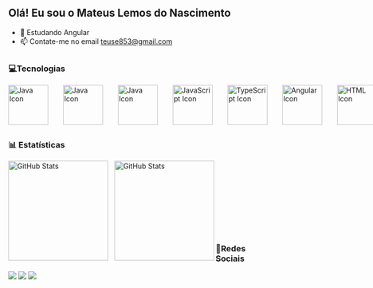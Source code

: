 ## Olá! Eu sou o Mateus Lemos do Nascimento

- 🌱 Estudando Angular
- 📫 Contate-me no email teuse853@gmail.com

##

### 💻Tecnologias
<div style="display: flex; align-items: center;">
    <img src="https://cdn.jsdelivr.net/gh/devicons/devicon@latest/icons/java/java-original-wordmark.svg" alt="Java Icon" width="80" height="80" style="margin-right: 30px;" />
    <img src="https://cdn.jsdelivr.net/gh/devicons/devicon@latest/icons/spring/spring-original-wordmark.svg" alt="Java Icon" width="80" height="80" style="margin-right: 30px;"/> 
    <img src="https://cdn.jsdelivr.net/gh/devicons/devicon@latest/icons/maven/maven-original.svg" alt="Java Icon" width="80" height="80" style="margin-right: 30px;" />    
    <img src="https://cdn.jsdelivr.net/gh/devicons/devicon@latest/icons/javascript/javascript-original.svg" alt="JavaScript Icon" width="80" height="80" style="margin-right: 30px;"/>
    <img src="https://cdn.jsdelivr.net/gh/devicons/devicon@latest/icons/typescript/typescript-original.svg" alt="TypeScript Icon" width="80" height="80" style="margin-right: 30px;"/>   
    <img src="https://cdn.jsdelivr.net/gh/devicons/devicon@latest/icons/angularjs/angularjs-plain.svg" alt="Angular Icon" width="80" height="80" style="margin-right: 30px;"/>     
    <img src="https://cdn.jsdelivr.net/gh/devicons/devicon@latest/icons/html5/html5-original-wordmark.svg" alt="HTML Icon" width="80" height="80" style="margin-right: 30px;"/> 
    <img src="https://cdn.jsdelivr.net/gh/devicons/devicon@latest/icons/css3/css3-original-wordmark.svg" alt="CSS Icon" width="80" height="80" style="margin-right: 30px;"/>   
    <img src="https://cdn.jsdelivr.net/gh/devicons/devicon@latest/icons/mysql/mysql-original-wordmark.svg" alt="MySql Icon" width="80" height="80" style="margin-right: 30px;"/>
    <img src="https://cdn.jsdelivr.net/gh/devicons/devicon@latest/icons/docker/docker-plain-wordmark.svg" alt="Docker Icon" width="80" height="80" style="margin-right: 30px;"/>
        
    
</div>
  
  
          
          
    

##

### 📊 Estatísticas

<p>
  <img 
    align="left" 
    alt="GitHub Stats" 
    height="200" 
    style="padding-right: 10px;" 
    src="https://github-readme-stats.vercel.app/api?username=lemosdevv&show_icons=true&theme=tokyonight&include_all_commits=true&locale=pt-br" 
  />

<img 
      align="left" 
      alt="GitHub Stats" 
      height="200" 
      src="https://github-readme-stats.vercel.app/api/top-langs/?username=lemosdevv&theme=tokyonight&layout=compact&custom_title=Tecnologias&langs_count=9" 
  />

</p>

 <br><br>
 <br><br>
 <br><br>
 <br><br>

 ##

 ### 📲Redes Sociais
 
<div> 
  <a href="https://instagram.com/rafaballerini" target="_blank"><img src="https://img.shields.io/badge/-Instagram-%23E4405F?style=for-the-badge&logo=instagram&logoColor=white" target="_blank"></a>
  <a href = "mailto:teusse853@gmail.com"><img src="https://img.shields.io/badge/-Gmail-%23333?style=for-the-badge&logo=gmail&logoColor=white" target="_blank"></a>
  <a href="www.linkedin.com/in/mateus-lemos-do-nascimento-a7b616221" target="_blank"><img src="https://img.shields.io/badge/-LinkedIn-%230077B5?style=for-the-badge&logo=linkedin&logoColor=white" target="_blank"></a> 
  
</div>
